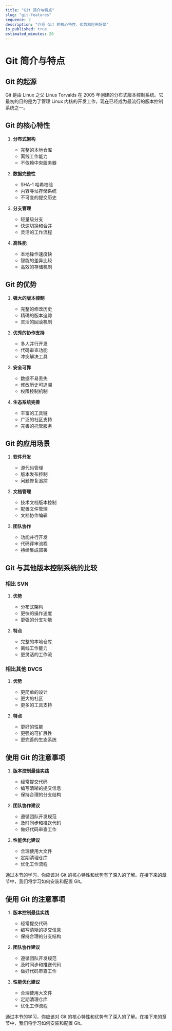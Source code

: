 ```yaml
---
title: "Git 简介与特点"
slug: "git-features"
sequence: 2
description: "介绍 Git 的核心特性、优势和应用场景"
is_published: true
estimated_minutes: 20
---
```


# Git 简介与特点

## Git 的起源

Git 是由 Linux 之父 Linus Torvalds 在 2005 年创建的分布式版本控制系统。它最初的目的是为了管理 Linux 内核的开发工作，现在已经成为最流行的版本控制系统之一。

## Git 的核心特性

1. **分布式架构**
   - 完整的本地仓库
   - 离线工作能力
   - 不依赖中央服务器

2. **数据完整性**
   - SHA-1 哈希校验
   - 内容寻址存储系统
   - 不可变的提交历史

3. **分支管理**
   - 轻量级分支
   - 快速切换和合并
   - 灵活的工作流程

4. **高性能**
   - 本地操作速度快
   - 智能的差异比较
   - 高效的存储机制

## Git 的优势

1. **强大的版本控制**
   - 完整的修改历史
   - 精确的版本追踪
   - 灵活的回滚机制

2. **优秀的协作支持**
   - 多人并行开发
   - 代码审查功能
   - 冲突解决工具

3. **安全可靠**
   - 数据不易丢失
   - 修改历史可追溯
   - 权限控制机制

4. **生态系统完善**
   - 丰富的工具链
   - 广泛的社区支持
   - 完善的托管服务

## Git 的应用场景

1. **软件开发**
   - 源代码管理
   - 版本发布控制
   - 问题修复追踪

2. **文档管理**
   - 技术文档版本控制
   - 配置文件管理
   - 文档协作编辑

3. **团队协作**
   - 功能并行开发
   - 代码评审流程
   - 持续集成部署

## Git 与其他版本控制系统的比较

### 相比 SVN

1. **优势**
   - 分布式架构
   - 更快的操作速度
   - 更强的分支功能

2. **特点**
   - 完整的本地仓库
   - 离线工作能力
   - 更灵活的工作流

### 相比其他 DVCS

1. **优势**
   - 更简单的设计
   - 更大的社区
   - 更多的工具支持

2. **特点**
   - 更好的性能
   - 更强的可扩展性
   - 更完善的生态系统

## 使用 Git 的注意事项

1. **版本控制最佳实践**
   - 经常提交代码
   - 编写清晰的提交信息
   - 保持合理的分支结构

2. **团队协作建议**
   - 遵循团队开发规范
   - 及时同步和推送代码
   - 做好代码审查工作

3. **性能优化建议**
   - 合理使用大文件
   - 定期清理仓库
   - 优化工作流程

通过本节的学习，你应该对 Git 的核心特性和优势有了深入的了解。在接下来的章节中，我们将学习如何安装和配置 Git。

## 使用 Git 的注意事项

1. **版本控制最佳实践**
   - 经常提交代码
   - 编写清晰的提交信息
   - 保持合理的分支结构

2. **团队协作建议**
   - 遵循团队开发规范
   - 及时同步和推送代码
   - 做好代码审查工作

3. **性能优化建议**
   - 合理使用大文件
   - 定期清理仓库
   - 优化工作流程

通过本节的学习，你应该对 Git 的核心特性和优势有了深入的了解。在接下来的章节中，我们将学习如何安装和配置 Git。